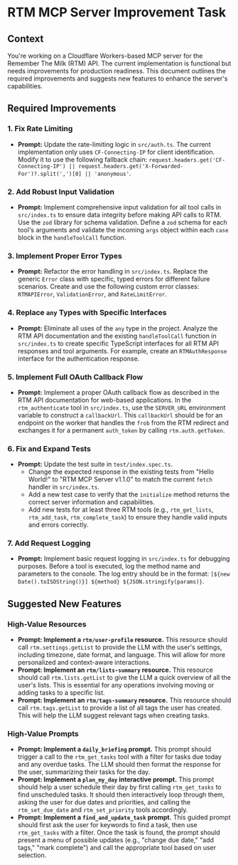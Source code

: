 # RTM MCP Server Improvement Task

## Context

You're working on a Cloudflare Workers-based MCP server for the Remember The Milk (RTM) API. The current implementation is functional but needs improvements for production readiness. This document outlines the required improvements and suggests new features to enhance the server's capabilities.

## Required Improvements

### 1. Fix Rate Limiting

* **Prompt:** Update the rate-limiting logic in `src/auth.ts`. The current implementation only uses `CF-Connecting-IP` for client identification. Modify it to use the following fallback chain: `request.headers.get('CF-Connecting-IP') || request.headers.get('X-Forwarded-For')?.split(',')[0] || 'anonymous'`.

### 2. Add Robust Input Validation

* **Prompt:** Implement comprehensive input validation for all tool calls in `src/index.ts` to ensure data integrity before making API calls to RTM. Use the `zod` library for schema validation. Define a `zod` schema for each tool's arguments and validate the incoming `args` object within each `case` block in the `handleToolCall` function.

### 3. Implement Proper Error Types

* **Prompt:** Refactor the error handling in `src/index.ts`. Replace the generic `Error` class with specific, typed errors for different failure scenarios. Create and use the following custom error classes: `RTMAPIError`, `ValidationError`, and `RateLimitError`.

### 4. Replace `any` Types with Specific Interfaces

* **Prompt:** Eliminate all uses of the `any` type in the project. Analyze the RTM API documentation and the existing `handleToolCall` function in `src/index.ts` to create specific TypeScript interfaces for all RTM API responses and tool arguments. For example, create an `RTMAuthResponse` interface for the authentication response.

### 5. Implement Full OAuth Callback Flow

* **Prompt:** Implement a proper OAuth callback flow as described in the RTM API documentation for web-based applications. In the `rtm_authenticate` tool in `src/index.ts`, use the `SERVER_URL` environment variable to construct a `callbackUrl`. This `callbackUrl` should be for an endpoint on the worker that handles the `frob` from the RTM redirect and exchanges it for a permanent `auth_token` by calling `rtm.auth.getToken`.

### 6. Fix and Expand Tests

* **Prompt:** Update the test suite in `test/index.spec.ts`.
    * Change the expected response in the existing tests from "Hello World!" to "RTM MCP Server v1.1.0" to match the current `fetch` handler in `src/index.ts`.
    * Add a new test case to verify that the `initialize` method returns the correct server information and capabilities.
    * Add new tests for at least three RTM tools (e.g., `rtm_get_lists`, `rtm_add_task`, `rtm_complete_task`) to ensure they handle valid inputs and errors correctly.

### 7. Add Request Logging

* **Prompt:** Implement basic request logging in `src/index.ts` for debugging purposes. Before a tool is executed, log the method name and parameters to the console. The log entry should be in the format: `[${new Date().toISOString()}] ${method} ${JSON.stringify(params)}`.

## Suggested New Features

### High-Value Resources

* **Prompt: Implement a `rtm/user-profile` resource.** This resource should call `rtm.settings.getList` to provide the LLM with the user's settings, including timezone, date format, and language. This will allow for more personalized and context-aware interactions.
* **Prompt: Implement an `rtm/lists-summary` resource.** This resource should call `rtm.lists.getList` to give the LLM a quick overview of all the user's lists. This is essential for any operations involving moving or adding tasks to a specific list.
* **Prompt: Implement an `rtm/tags-summary` resource.** This resource should call `rtm.tags.getList` to provide a list of all tags the user has created. This will help the LLM suggest relevant tags when creating tasks.

### High-Value Prompts

* **Prompt: Implement a `daily_briefing` prompt.** This prompt should trigger a call to the `rtm_get_tasks` tool with a filter for tasks due today and any overdue tasks. The LLM should then format the response for the user, summarizing their tasks for the day.
* **Prompt: Implement a `plan_my_day` interactive prompt.** This prompt should help a user schedule their day by first calling `rtm_get_tasks` to find unscheduled tasks. It should then interactively loop through them, asking the user for due dates and priorities, and calling the `rtm_set_due_date` and `rtm_set_priority` tools accordingly.
* **Prompt: Implement a `find_and_update_task` prompt.** This guided prompt should first ask the user for keywords to find a task, then use `rtm_get_tasks` with a filter. Once the task is found, the prompt should present a menu of possible updates (e.g., "change due date," "add tags," "mark complete") and call the appropriate tool based on user selection.